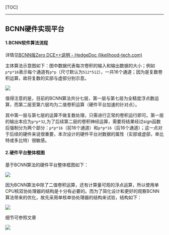 [TOC]

------



## BCNN硬件实现平台

#### 1.BCNN软件算法流程

详情见[BCNN版Zero DCE++说明 - HedgeDoc (likelihood-tech.com)](https://md.likelihood-tech.com/qpMmy34WR3epc_Z95fBg0Q#图像处理BCNN部分)

主体算法示意图如下：图中数据代表每次卷积的输入和输出数据的大小；例如`p*p*16`表示每个通道有`p*p`（尺寸默认为`512*512`），一共16个通道；因为是复数卷积运算，故将复数的实部与虚部分别示意。

<img src="D:\prj\routine\inferencor\gemmini_docs\BCNN硬件实现平台.assets\BCNN算法流程.png" style="zoom:;" />



值得注意的是，目前的BCNN算法共分七层，第一层与第七层为全精度浮点数运算，而第二层至第六层均为二值卷积运算（硬件平台加速的针对点）。

其中第一层与第七层的运算不做复数处理，只需进行正常的卷积运行即可。第一层的输出本应为`p*p*32`,为了后续第二层的卷积神经运算，需要将结果经过sign函数后强制分为两个部分：`p*p*16`（前16个通道）和`p*p*16`（后16个通道）；这一点对于后续的硬件来说很重要，本次设计的硬件平台对数据的属性（实部或虚部，单比特或多比特）很敏感。

#### 2.硬件平台整体框图

基于BCNN算法的硬件平台整体框图如下：

![](D:\prj\routine\inferencor\gemmini_docs\BCNN硬件实现平台.assets\dualgemmini.png)



因为BCNN算法中除了二值卷积运算，还有计算量可观的浮点运算，所以使用单CPU核双协处理器的结构是十分有必要的。而为了简化设计和更好的观察BCNN算法带来的优化，故先采用单核单协处理器的结构来试验，结构如下：

![](D:\prj\routine\inferencor\gemmini_docs\BCNN硬件实现平台.assets\singlegemmni.png)

细节可参照文章



























![](D:\prj\routine\inferencor\gemmini_docs\BCNN硬件实现平台.assets\dualgemmini.png)
